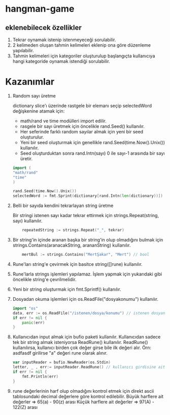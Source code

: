 # hangman-game

## eklenebilecek özellikler

1. Tekrar oynamak istenip istenmeyeceği sorulabilir.
2. 2 kelimeden oluşan tahmin kelimeleri eklenip ona göre düzenleme yapılabilir.
3. Tahmin kelimeleri için kategoriler oluşturulup başlangıçta kullanıcıya hangi kategoride oynamak istendiği sorulabilir.

# Kazanımlar

1. Random sayı üretme

    dictionary slice'ı üzerinde rastgele bir elemanı seçip selectedWord değişkenine atamak için:
    - math/rand ve time modülleri import edilir.
    - rasgele bir sayı üretmek için öncelikle rand.Seed() kullanılır.
    - Her seferinde farklı random sayılar almak için yeni bir seed oluşturulur.
    - Yeni bir seed oluşturmak için genellikle rand.Seed(time.Now().Unix()) kullanılır.
    - Seed oluşturduktan sonra rand.Intn(sayı) 0 ile sayı-1 arasında bir sayı üretir.

    ```go
    import (
    "math/rand"
    "time"
    )

    rand.Seed(time.Now().Unix())
    selectedWord := fmt.Sprint(dictionary[rand.Intn(len(dictionary))])
    ```

2. Belli bir sayıda kendini tekrarlayan string üretme

    Bir stringi istenen sayı kadar tekrar ettirmek için strings.Repeat(string, sayı) kullanılır.

    ```go
        repeatedString := strings.Repeat("_", tekrar)
    ```

3. Bir string'in içinde aranan başka bir string'in olup olmadığını bulmak için strings.Contains(aranacakString, arananString) kullanılır.

    ```go
        mertBul := strings.Contains("MertŞakar", "Mert") // bool
    ```

4. Rune'ları string'e çevirmek için basitce string([]rune) kullanılır.

5. Rune'larla strings işlemleri yapılamaz. İşlem yapmak için yukarıdaki gibi öncelikle string'e çevrilmelidir.

6. Yeni bir string oluşturmak için fmt.Sprintf() kullanılır.

7. Dosyadan okuma işlemleri için os.ReadFile("dosyakonumu") kullanılır.

    ```go
    import "os"
    data, err := os.ReadFile("/istenen/dosya/konumu") // istenen dosyanın içeriğini alır.
    if err != nil {
        panic(err)
    }
    ```

8. Kullanıcıdan input almak için bufio paketi kullanılır.
    Kullanıcıdan sadece tek bir string almak isteniyorsa ReadRune() kullanılır. ReadRune() kullanılırsa, kullanıcı birden çok değer girse bile ilk değeri alır. Örn: asdfasdf girilirse "a" değeri rune olarak alınır.

    ```go
    var inputReader = bufio.NewReader(os.Stdin)
    letter, _ , err:= inputReader.ReadRune() // kullanıcı girdisine ait ilk rune'u input olarak alır.
    if err != nil {
        fmt.Println(err)
    }
    ```

9. rune değerlerinin harf olup olmadığını kontrol etmek için direkt ascii tablosundaki decimal değerlere göre kontrol edilebilir.
    Büyük harflere ait değerler => 65(a) - 90(z) arası
    Küçük harflere ait değerler => 97(A) - 122(Z) arası
